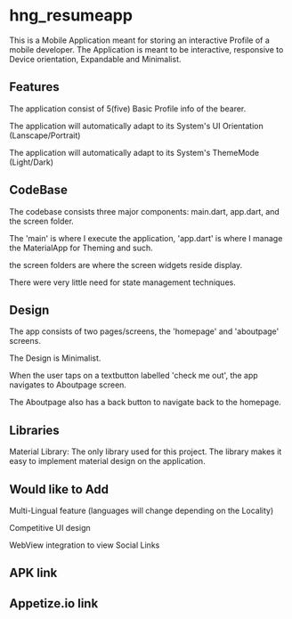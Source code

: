 # hng_resumeapp

This is a Mobile Application meant for storing an interactive Profile of a mobile developer.
The Application is meant to be interactive, responsive to Device orientation, Expandable and Minimalist.


## Features

The application consist of 5(five) Basic Profile info of the bearer.

The application will automatically adapt to its System's UI Orientation (Lanscape/Portrait)

The application will automatically adapt to its System's ThemeMode (Light/Dark)


## CodeBase

The codebase consists three major components: main.dart, app.dart, and the screen folder.

The 'main' is where I execute the application, 'app.dart' is where I manage the MaterialApp for Theming and such.

the screen folders are where the screen widgets reside display.

There were very little need for state management techniques.


## Design

The app consists of two pages/screens, the 'homepage' and 'aboutpage' screens.

The Design is Minimalist. 

When the user taps on a textbutton labelled 'check me out', the app navigates to Aboutpage screen.

The Aboutpage also has a back button to navigate back to the homepage.


## Libraries

Material Library: The only library used for this project. The library makes it easy to implement material design on the application.


## Would like to Add

Multi-Lingual feature (languages will change depending on the Locality)

Competitive UI design

WebView integration to view Social Links


## APK link

## Appetize.io link


